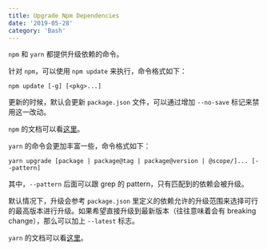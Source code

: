 ```yaml
---
title: Upgrade Npm Dependencies
date: '2019-05-28'
category: 'Bash'
---
```


`npm` 和 `yarn` 都提供升级依赖的命令。

针对 `npm`，可以使用 `npm update` 来执行，命令格式如下：

```text
npm update [-g] [<pkg>...]
```

更新的时候，默认会更新 `package.json` 文件，可以通过增加 `--no-save` 标记来禁用这一改动。

`npm` 的文档可以看[这里](https://docs.npmjs.com/cli/update)。

`yarn` 的命令会更加丰富一些，命令格式如下：

```text
yarn upgrade [package | package@tag | package@version | @scope/]... [--pattern]
```

其中，`--pattern` 后面可以跟 grep 的 pattern，只有匹配到的依赖会被升级。

默认情况下，升级会参考 `package.json` 里定义的依赖允许的升级范围来选择可行的最高版本进行升级。如果希望直接升级到最新版本（往往意味着会有 breaking change），那么可以加上 `--latest` 标志。

`yarn` 的文档可以看[这里](https://yarnpkg.com/lang/en/docs/cli/upgrade/)。
